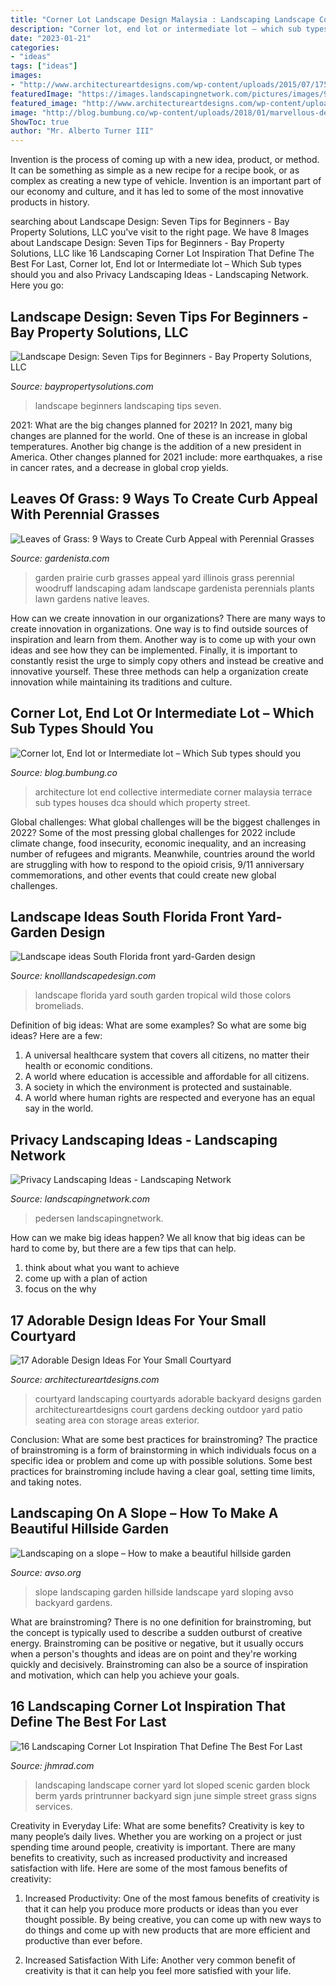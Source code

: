 ```yaml
---
title: "Corner Lot Landscape Design Malaysia : Landscaping Landscape Corner Yard Lot Sloped Scenic Garden Block Berm Yards Printrunner Backyard Sign June Simple Street Grass Signs Services"
description: "Corner lot, end lot or intermediate lot – which sub types should you"
date: "2023-01-21"
categories:
- "ideas"
tags: ["ideas"]
images:
- "http://www.architectureartdesigns.com/wp-content/uploads/2015/07/175-630x360.jpg"
featuredImage: "https://images.landscapingnetwork.com/pictures/images/900x705Max/site_8/custom-entry-gate-david-a-pedersen-landscape-architect_3547.jpg"
featured_image: "http://www.architectureartdesigns.com/wp-content/uploads/2015/07/175-630x360.jpg"
image: "http://blog.bumbung.co/wp-content/uploads/2018/01/marvellous-design-architecture-malaysia-house-3-design-collective-architecture-j-house.jpg"
ShowToc: true
author: "Mr. Alberto Turner III"
---
```



Invention is the process of coming up with a new idea, product, or method. It can be something as simple as a new recipe for a recipe book, or as complex as creating a new type of vehicle. Invention is an important part of our economy and culture, and it has led to some of the most innovative products in history.

	

		
searching about Landscape Design: Seven Tips for Beginners - Bay Property Solutions, LLC you've visit to the right page. We have 8 Images about Landscape Design: Seven Tips for Beginners - Bay Property Solutions, LLC like 16 Landscaping Corner Lot Inspiration That Define The Best For Last, Corner lot, End lot or Intermediate lot – Which Sub types should you and also Privacy Landscaping Ideas - Landscaping Network. Here you go:
		
    
## Landscape Design: Seven Tips For Beginners - Bay Property Solutions, LLC

<img loading=lazy src="https://s14331.realeverest.com/uploads/sites/4416/2020/03/image.2-768x1152.jpg" onerror="this.onerror=null;this.src='https://tse1.mm.bing.net/th?id=OIP.r08a-wBKJ56nLmfVM2C5zQHaLH&amp;pid=15.1';" alt="Landscape Design: Seven Tips for Beginners - Bay Property Solutions, LLC">

_Source: baypropertysolutions.com_

>landscape beginners landscaping tips seven. 

	

2021: What are the big changes planned for 2021?
In 2021, many big changes are planned for the world. One of these is an increase in global temperatures. Another big change is the addition of a new president in America. Other changes planned for 2021 include: more earthquakes, a rise in cancer rates, and a decrease in global crop yields.

    
## Leaves Of Grass: 9 Ways To Create Curb Appeal With Perennial Grasses

<img loading=lazy src="http://www.gardenista.com/wp-content/uploads/2015/04/fields/curb-appeal-perennial-grasses-illinois-front-yard-garden-gardenista-2.jpg" onerror="this.onerror=null;this.src='https://tse4.mm.bing.net/th?id=OIP.ZwjtFoLmTFK89UUNZ24YQQHaE7&amp;pid=15.1';" alt="Leaves of Grass: 9 Ways to Create Curb Appeal with Perennial Grasses">

_Source: gardenista.com_

>garden prairie curb grasses appeal yard illinois grass perennial woodruff landscaping adam landscape gardenista perennials plants lawn gardens native leaves. 

	

How can we create innovation in our organizations?
There are many ways to create innovation in organizations. One way is to find outside sources of inspiration and learn from them. Another way is to come up with your own ideas and see how they can be implemented. Finally, it is important to constantly resist the urge to simply copy others and instead be creative and innovative yourself. These three methods can help a organization create innovation while maintaining its traditions and culture.

    
## Corner Lot, End Lot Or Intermediate Lot – Which Sub Types Should You

<img loading=lazy src="http://blog.bumbung.co/wp-content/uploads/2018/01/marvellous-design-architecture-malaysia-house-3-design-collective-architecture-j-house.jpg" onerror="this.onerror=null;this.src='https://tse2.mm.bing.net/th?id=OIP.QFep9D_nCN2AmqskCmKnqgHaEv&amp;pid=15.1';" alt="Corner lot, End lot or Intermediate lot – Which Sub types should you">

_Source: blog.bumbung.co_

>architecture lot end collective intermediate corner malaysia terrace sub types houses dca should which property street. 

	

Global challenges: What global challenges will be the biggest challenges in 2022?
Some of the most pressing global challenges for 2022 include climate change, food insecurity, economic inequality, and an increasing number of refugees and migrants. Meanwhile, countries around the world are struggling with how to respond to the opioid crisis, 9/11 anniversary commemorations, and other events that could create new global challenges.

    
## Landscape Ideas South Florida Front Yard-Garden Design

<img loading=lazy src="http://knolllandscapedesign.com/wp-content/uploads/2014/04/5-Joannes.jpg" onerror="this.onerror=null;this.src='https://tse2.mm.bing.net/th?id=OIP.bSKTieE-TXA-GF9GN4MdmgHaE9&amp;pid=15.1';" alt="Landscape ideas South Florida front yard-Garden design">

_Source: knolllandscapedesign.com_

>landscape florida yard south garden tropical wild those colors bromeliads. 

	

Definition of big ideas: What are some examples?
So what are some big ideas? Here are a few: 
1. A universal healthcare system that covers all citizens, no matter their health or economic conditions. 
2. A world where education is accessible and affordable for all citizens. 
3. A society in which the environment is protected and sustainable. 
4. A world where human rights are respected and everyone has an equal say in the world.

    
## Privacy Landscaping Ideas - Landscaping Network

<img loading=lazy src="https://images.landscapingnetwork.com/pictures/images/900x705Max/site_8/custom-entry-gate-david-a-pedersen-landscape-architect_3547.jpg" onerror="this.onerror=null;this.src='https://tse2.mm.bing.net/th?id=OIP.n6noNG_lfjMm15frZiPN1QHaFj&amp;pid=15.1';" alt="Privacy Landscaping Ideas - Landscaping Network">

_Source: landscapingnetwork.com_

>pedersen landscapingnetwork. 

	

How can we make big ideas happen?
We all know that big ideas can be hard to come by, but there are a few tips that can help. 
1. think about what you want to achieve 
2. come up with a plan of action 
3. focus on the why 

    
## 17 Adorable Design Ideas For Your Small Courtyard

<img loading=lazy src="http://www.architectureartdesigns.com/wp-content/uploads/2015/07/175-630x360.jpg" onerror="this.onerror=null;this.src='https://tse4.mm.bing.net/th?id=OIP.BWVvgY3onbAIgJAZNuJNOAHaEO&amp;pid=15.1';" alt="17 Adorable Design Ideas For Your Small Courtyard">

_Source: architectureartdesigns.com_

>courtyard landscaping courtyards adorable backyard designs garden architectureartdesigns court gardens decking outdoor yard patio seating area con storage areas exterior. 

	

Conclusion: What are some best practices for brainstroming?
The practice of brainstroming is a form of brainstorming in which individuals focus on a specific idea or problem and come up with possible solutions. Some best practices for brainstroming include having a clear goal, setting time limits, and taking notes.

    
## Landscaping On A Slope – How To Make A Beautiful Hillside Garden

<img loading=lazy src="http://www.avso.org/wp-content/uploads/2014/11/landscaping-on-a-slope-how-to-make-a-beautiful-hillside-garden-1415025445.jpg" onerror="this.onerror=null;this.src='https://tse2.mm.bing.net/th?id=OIP.laUUgLfTIJbvA5J8utBeawHaFj&amp;pid=15.1';" alt="Landscaping on a slope – How to make a beautiful hillside garden">

_Source: avso.org_

>slope landscaping garden hillside landscape yard sloping avso backyard gardens. 

	

What are brainstroming?
There is no one definition for brainstroming, but the concept is typically used to describe a sudden outburst of creative energy. Brainstroming can be positive or negative, but it usually occurs when a person's thoughts and ideas are on point and they're working quickly and decisively. Brainstroming can also be a source of inspiration and motivation, which can help you achieve your goals.

    
## 16 Landscaping Corner Lot Inspiration That Define The Best For Last

<img loading=lazy src="http://4.bp.blogspot.com/-vXc74AW_3NU/UWk1q-g6A0I/AAAAAAAAACI/VW_JAY00JvM/s1600/2nd+landscaping+pictures+june+2008+039_full.jpeg" onerror="this.onerror=null;this.src='https://tse1.mm.bing.net/th?id=OIP.mWRsDD2qArfnADtNe29JmQHaFf&amp;pid=15.1';" alt="16 Landscaping Corner Lot Inspiration That Define The Best For Last">

_Source: jhmrad.com_

>landscaping landscape corner yard lot sloped scenic garden block berm yards printrunner backyard sign june simple street grass signs services. 

	

Creativity in Everyday Life: What are some benefits?
Creativity is key to many people’s daily lives. Whether you are working on a project or just spending time around people, creativity is important. There are many benefits to creativity, such as increased productivity and increased satisfaction with life. Here are some of the most famous benefits of creativity: 
1) Increased Productivity: One of the most famous benefits of creativity is that it can help you produce more products or ideas than you ever thought possible. By being creative, you can come up with new ways to do things and come up with new products that are more efficient and productive than ever before. 

2) Increased Satisfaction With Life: Another very common benefit of creativity is that it can help you feel more satisfied with your life.


